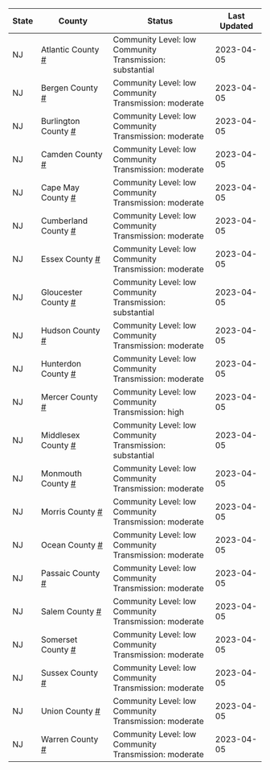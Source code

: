 State | County | Status | Last Updated
--- | --- | --- | --- 
NJ | Atlantic County <a href="#atlantic_county">#</a> | <a name="atlantic_county"></a>Community Level: low<br/>Community Transmission: substantial | 2023-04-05
NJ | Bergen County <a href="#bergen_county">#</a> | <a name="bergen_county"></a>Community Level: low<br/>Community Transmission: moderate | 2023-04-05
NJ | Burlington County <a href="#burlington_county">#</a> | <a name="burlington_county"></a>Community Level: low<br/>Community Transmission: moderate | 2023-04-05
NJ | Camden County <a href="#camden_county">#</a> | <a name="camden_county"></a>Community Level: low<br/>Community Transmission: moderate | 2023-04-05
NJ | Cape May County <a href="#cape_may_county">#</a> | <a name="cape_may_county"></a>Community Level: low<br/>Community Transmission: moderate | 2023-04-05
NJ | Cumberland County <a href="#cumberland_county">#</a> | <a name="cumberland_county"></a>Community Level: low<br/>Community Transmission: moderate | 2023-04-05
NJ | Essex County <a href="#essex_county">#</a> | <a name="essex_county"></a>Community Level: low<br/>Community Transmission: moderate | 2023-04-05
NJ | Gloucester County <a href="#gloucester_county">#</a> | <a name="gloucester_county"></a>Community Level: low<br/>Community Transmission: substantial | 2023-04-05
NJ | Hudson County <a href="#hudson_county">#</a> | <a name="hudson_county"></a>Community Level: low<br/>Community Transmission: moderate | 2023-04-05
NJ | Hunterdon County <a href="#hunterdon_county">#</a> | <a name="hunterdon_county"></a>Community Level: low<br/>Community Transmission: moderate | 2023-04-05
NJ | Mercer County <a href="#mercer_county">#</a> | <a name="mercer_county"></a>Community Level: low<br/>Community Transmission: high | 2023-04-05
NJ | Middlesex County <a href="#middlesex_county">#</a> | <a name="middlesex_county"></a>Community Level: low<br/>Community Transmission: substantial | 2023-04-05
NJ | Monmouth County <a href="#monmouth_county">#</a> | <a name="monmouth_county"></a>Community Level: low<br/>Community Transmission: moderate | 2023-04-05
NJ | Morris County <a href="#morris_county">#</a> | <a name="morris_county"></a>Community Level: low<br/>Community Transmission: moderate | 2023-04-05
NJ | Ocean County <a href="#ocean_county">#</a> | <a name="ocean_county"></a>Community Level: low<br/>Community Transmission: moderate | 2023-04-05
NJ | Passaic County <a href="#passaic_county">#</a> | <a name="passaic_county"></a>Community Level: low<br/>Community Transmission: moderate | 2023-04-05
NJ | Salem County <a href="#salem_county">#</a> | <a name="salem_county"></a>Community Level: low<br/>Community Transmission: moderate | 2023-04-05
NJ | Somerset County <a href="#somerset_county">#</a> | <a name="somerset_county"></a>Community Level: low<br/>Community Transmission: moderate | 2023-04-05
NJ | Sussex County <a href="#sussex_county">#</a> | <a name="sussex_county"></a>Community Level: low<br/>Community Transmission: moderate | 2023-04-05
NJ | Union County <a href="#union_county">#</a> | <a name="union_county"></a>Community Level: low<br/>Community Transmission: moderate | 2023-04-05
NJ | Warren County <a href="#warren_county">#</a> | <a name="warren_county"></a>Community Level: low<br/>Community Transmission: moderate | 2023-04-05

